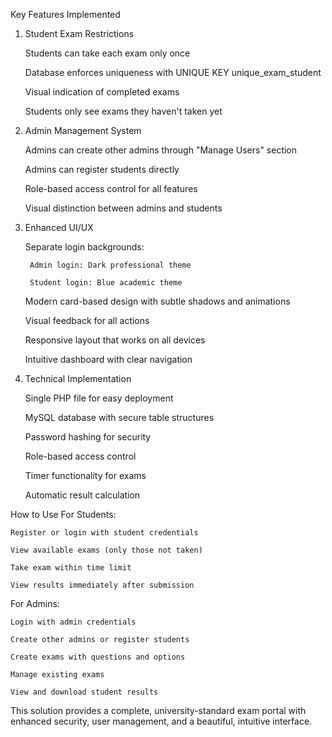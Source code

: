 Key Features Implemented
1. Student Exam Restrictions

    Students can take each exam only once

    Database enforces uniqueness with UNIQUE KEY unique_exam_student

    Visual indication of completed exams

    Students only see exams they haven't taken yet

2. Admin Management System

    Admins can create other admins through "Manage Users" section

    Admins can register students directly

    Role-based access control for all features

    Visual distinction between admins and students

3. Enhanced UI/UX

    Separate login backgrounds:

        Admin login: Dark professional theme

        Student login: Blue academic theme

    Modern card-based design with subtle shadows and animations

    Visual feedback for all actions

    Responsive layout that works on all devices

    Intuitive dashboard with clear navigation

4. Technical Implementation

    Single PHP file for easy deployment

    MySQL database with secure table structures

    Password hashing for security

    Role-based access control

    Timer functionality for exams

    Automatic result calculation

How to Use
For Students:

    Register or login with student credentials

    View available exams (only those not taken)

    Take exam within time limit

    View results immediately after submission

For Admins:

    Login with admin credentials

    Create other admins or register students

    Create exams with questions and options

    Manage existing exams

    View and download student results

This solution provides a complete, university-standard exam portal with enhanced security, user management, and a beautiful, intuitive interface.

